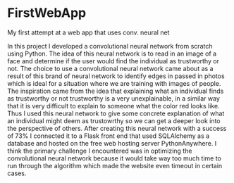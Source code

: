 # FirstWebApp
My first attempt at a web app that uses conv. neural net

In this project I developed a convolutional neural network from scratch using Python. The idea of this neural network is to read in an image of a face and determine if the user would find the individual as trustworthy or not. The choice to use a convolutional neural network came about as a result of this brand of neural network to identify edges in passed in photos which is ideal for a situation where we are training with images of people. The inspiration came from the idea that explaining what an individual finds as trustworthy or not trustworthy is a very unexplainable, in a similar way that it is very difficult to explain to someone what the color red looks like. Thus I used this neural network to give some concrete explanation of what an individual might deem as trustowrthy so we can get a deeper look into the perspective of others. After creating this neural network with a success of 73% I connected it to a Flask front end that used SQLAlchemy as a database and hosted on the free web hosting server PythonAnywhere. I think the primary challenge I encountered was in optimizing the convolutional neural network because it would take way too much time to run through the algorithm which made the website even timeout in certain cases. 
